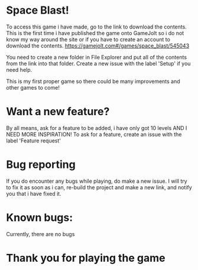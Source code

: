 # Space Blast!
 
To access this game i have made, go to the link to download the contents. This is the first time i have published the game onto GameJolt so i do not know my way around the site or if you have to create an account to download the contents.
https://gamejolt.com#/games/space_blast/545043

You need to create a new folder in File Explorer and put all of the contents from the link into that folder. Create a new issue with the label 'Setup' if you need help.

This is my first proper game so there could be many improvements and other games to come!

# Want a new feature?
By all means, ask for a feature to be added, i have only got 10 levels AND I NEED MORE INSPIRATION!
To ask for a feature, create an issue with the label 'Feature request'

# Bug reporting
If you do encounter any bugs while playing, do make a new issue. I will try to fix it as soon as i can, re-build the project and make a new link, and notify you that i have fixed it.

# Known bugs:
Currently, there are no bugs

# Thank you for playing the game
